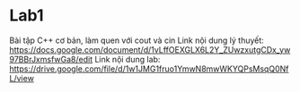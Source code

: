 # Lab1
Bài tập C++ cơ bản, làm quen với cout và cin
Link nội dung lý thuyết: https://docs.google.com/document/d/1vLffOEXGLX6L2Y_ZUwzxutgCDx_yw97BBrJxmsfwGa8/edit
Link nội dung lab:
https://drive.google.com/file/d/1w1JMG1fruo1YmwN8mwWKYQPsMsqQ0NfL/view
